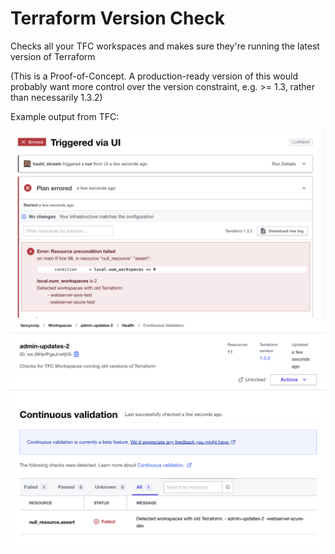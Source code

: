 # Terraform Version Check

Checks all your TFC workspaces and makes sure they're running the latest version of Terraform

(This is a Proof-of-Concept. A production-ready version of this would probably want more control over the version constraint, e.g. >= 1.3, rather than necessarily 1.3.2)



Example output from TFC:


![Output in a Plan, showing failed postcondition](plan.png)
![Output in TFC Continuous Validation, showing failed postcondition](cv.png)
